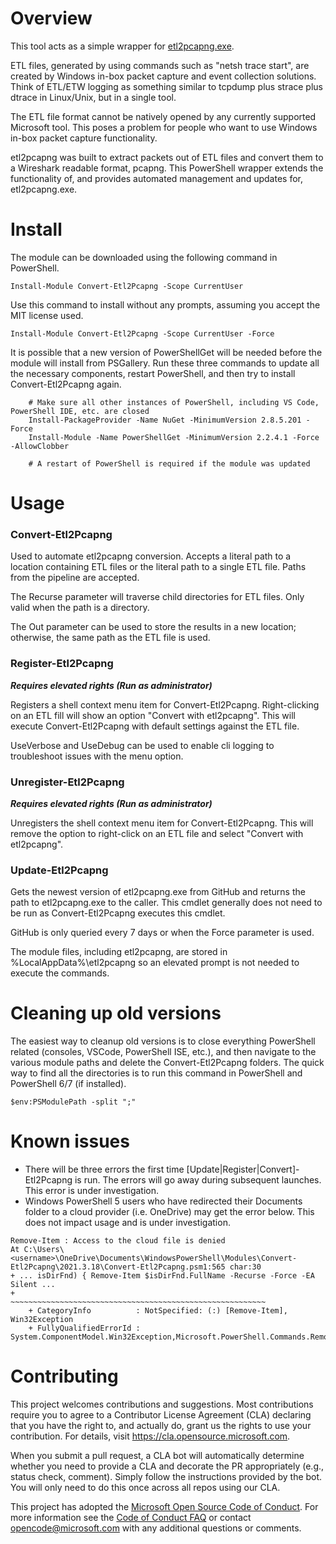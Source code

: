 # Overview

This tool acts as a simple wrapper for [etl2pcapng.exe](https://github.com/microsoft/etl2pcapng).

ETL files, generated by using commands such as "netsh trace start", are created by Windows in-box packet capture and event collection solutions. Think of ETL/ETW logging as something similar to tcpdump plus strace plus dtrace in Linux/Unix, but in a single tool. 

The ETL file format cannot be natively opened by any currently supported Microsoft tool. This poses a problem for people who want to use Windows in-box packet capture functionality.

etl2pcapng was built to extract packets out of ETL files and convert them to a Wireshark readable format, pcapng. This PowerShell wrapper extends the functionality of, and provides automated management and updates for, etl2pcapng.exe.

# Install

The module can be downloaded using the following command in PowerShell.

`Install-Module Convert-Etl2Pcapng -Scope CurrentUser`

Use this command to install without any prompts, assuming you accept the MIT license used.

`Install-Module Convert-Etl2Pcapng -Scope CurrentUser -Force`

It is possible that a new version of PowerShellGet will be needed before the module will install from PSGallery. Run these three commands to update all the necessary components, restart PowerShell, and then try to install Convert-Etl2Pcapng again.

```
    # Make sure all other instances of PowerShell, including VS Code, PowerShell IDE, etc. are closed
    Install-PackageProvider -Name NuGet -MinimumVersion 2.8.5.201 -Force
    Install-Module -Name PowerShellGet -MinimumVersion 2.2.4.1 -Force -AllowClobber
    
    # A restart of PowerShell is required if the module was updated
 ```


# Usage

### Convert-Etl2Pcapng

Used to automate etl2pcapng conversion. Accepts a literal path to a location containing ETL files or the literal path to a single ETL file. Paths from the pipeline are accepted.

The Recurse parameter will traverse child directories for ETL files. Only valid when the path is a directory.

The Out parameter can be used to store the results in a new location; otherwise, the same path as the ETL file is used.

### Register-Etl2Pcapng

__*Requires elevated rights (Run as administrator)*__

Registers a shell context menu item for Convert-Etl2Pcapng. Right-clicking on an ETL fill will show an option "Convert with etl2pcapng". This will execute Convert-Etl2Pcapng with default settings against the ETL file.

UseVerbose and UseDebug can be used to enable cli logging to troubleshoot issues with the menu option.

### Unregister-Etl2Pcapng

__*Requires elevated rights (Run as administrator)*__

Unregisters the shell context menu item for Convert-Etl2Pcapng. This will remove the option to right-click on an ETL file and select "Convert with etl2pcapng". 

### Update-Etl2Pcapng

Gets the newest version of etl2pcapng.exe from GitHub and returns the path to etl2pcapng.exe to the caller. This cmdlet generally does not need to be run as Convert-Etl2Pcapng executes this cmdlet. 

GitHub is only queried every 7 days or when the Force parameter is used.

The module files, including etl2pcapng, are stored in %LocalAppData%\etl2pcapng so an elevated prompt is not needed to execute the commands.


# Cleaning up old versions

The easiest way to cleanup old versions is to close everything PowerShell related (consoles, VSCode, PowerShell ISE, etc.), and then navigate to the various module paths and delete the Convert-Etl2Pcapng folders. The quick way to find all the directories is to run this command in PowerShell and PowerShell 6/7 (if installed).

`$env:PSModulePath -split ";"`


# Known issues

- There will be three errors the first time \[Update|Register|Convert\]-Etl2Pcapng is run. The errors will go away during subsequent launches. This error is under investigation.
- Windows PowerShell 5 users who have redirected their Documents folder to a cloud provider (i.e. OneDrive) may get the error below. This does not impact usage and is under investigation.

```
Remove-Item : Access to the cloud file is denied
At C:\Users\<username>\OneDrive\Documents\WindowsPowerShell\Modules\Convert-Etl2Pcapng\2021.3.18\Convert-Etl2Pcapng.psm1:565 char:30
+ ... isDirFnd) { Remove-Item $isDirFnd.FullName -Recurse -Force -EA Silent ...
+                 ~~~~~~~~~~~~~~~~~~~~~~~~~~~~~~~~~~~~~~~~~~~~~~~~~~~~~~~~~
    + CategoryInfo          : NotSpecified: (:) [Remove-Item], Win32Exception
    + FullyQualifiedErrorId : System.ComponentModel.Win32Exception,Microsoft.PowerShell.Commands.RemoveItemCommand
```

# Contributing

This project welcomes contributions and suggestions.  Most contributions require you to agree to a
Contributor License Agreement (CLA) declaring that you have the right to, and actually do, grant us
the rights to use your contribution. For details, visit https://cla.opensource.microsoft.com.

When you submit a pull request, a CLA bot will automatically determine whether you need to provide
a CLA and decorate the PR appropriately (e.g., status check, comment). Simply follow the instructions
provided by the bot. You will only need to do this once across all repos using our CLA.

This project has adopted the [Microsoft Open Source Code of Conduct](https://opensource.microsoft.com/codeofconduct/).
For more information see the [Code of Conduct FAQ](https://opensource.microsoft.com/codeofconduct/faq/) or
contact [opencode@microsoft.com](mailto:opencode@microsoft.com) with any additional questions or comments.
